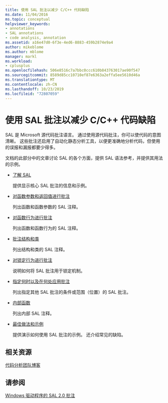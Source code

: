 ```yaml
---
title: 使用 SAL 批注以减少 C/C++ 代码缺陷
ms.date: 11/04/2016
ms.topic: conceptual
helpviewer_keywords:
- annotations
- SAL annotations
- code analysis, annotation
ms.assetid: a16e47d0-6f3e-4ed6-8883-459b2874e9a4
author: mikeblome
ms.author: mblome
manager: markl
ms.workload:
- cplusplus
ms.openlocfilehash: 506e8516c7a7bbc0ccc610b843763017ae90f547
ms.sourcegitcommit: 8589d85cc10710ef87e6363a2effa5ee5610d46a
ms.translationtype: MT
ms.contentlocale: zh-CN
ms.lasthandoff: 10/23/2019
ms.locfileid: "72807059"
---
```

# <a name="using-sal-annotations-to-reduce-cc-code-defects"></a>使用 SAL 批注以减少 C/C++ 代码缺陷
SAL 是 Microsoft 源代码批注语言。 通过使用源代码批注，你可以使代码的意图清晰。 这些批注还启用了自动化静态分析工具，以便更准确地分析代码，但使用的误报和漏报都要少得多。

文档的此部分中的文章讨论 SAL 的各个方面，提供 SAL 语法参考，并提供其用法的示例。

- [了解 SAL](../code-quality/understanding-sal.md)

     提供显示核心 SAL 批注的信息和示例。

- [对函数参数和返回值进行批注](../code-quality/annotating-function-parameters-and-return-values.md)

     列出函数和函数参数的 SAL 注释。

- [对函数行为进行批注](../code-quality/annotating-function-behavior.md)

     列出函数和函数行为的 SAL 注释。

- [批注结构和类](../code-quality/annotating-structs-and-classes.md)

     列出结构和类的 SAL 注释。

- [对锁定行为进行批注](../code-quality/annotating-locking-behavior.md)

     说明如何将 SAL 批注用于锁定机制。

- [指定何时以及在何处应用批注](../code-quality/specifying-when-and-where-an-annotation-applies.md)

     列出指定其他 SAL 批注的条件或范围（位置）的 SAL 批注。

- [内部函数](../code-quality/intrinsic-functions.md)

     列出内部 SAL 注释。

- [最佳做法和示例](../code-quality/best-practices-and-examples-sal.md)

     提供演示如何使用 SAL 批注的示例。 还介绍常见的缺陷。

## <a name="related-resources"></a>相关资源
[代码分析团队博客](https://blogs.msdn.microsoft.com/codeanalysis/)

## <a name="see-also"></a>请参阅
[Windows 驱动程序的 SAL 2.0 批注](/windows-hardware/drivers/devtest/sal-2-annotations-for-windows-drivers)
